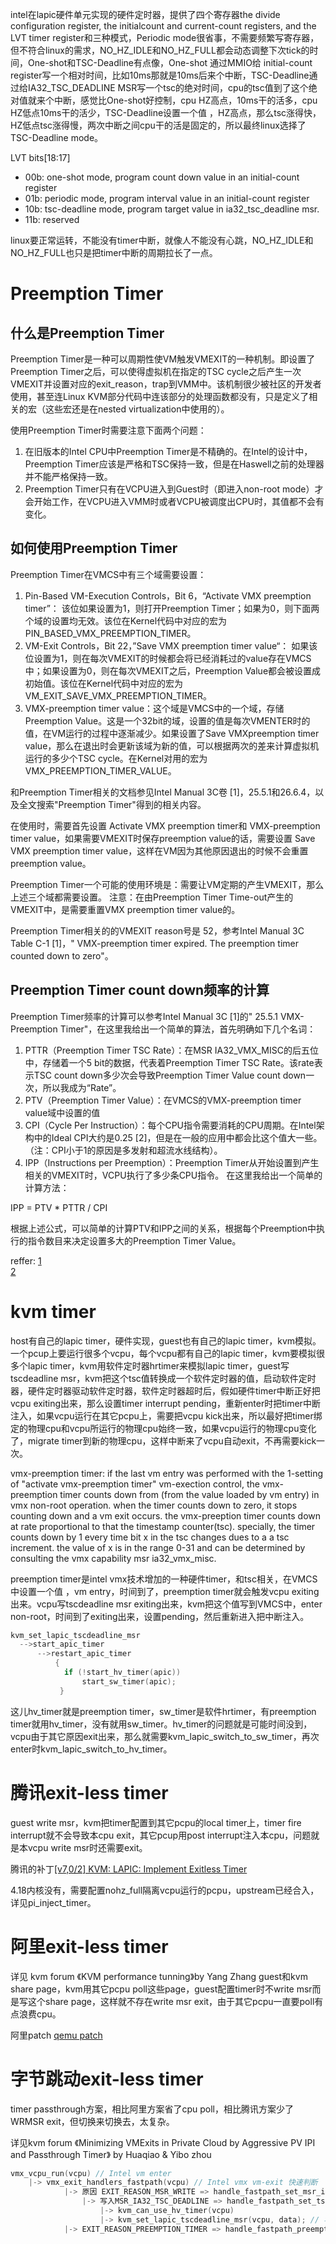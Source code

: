 intel在lapic硬件单元实现的硬件定时器，提供了四个寄存器the divide configuration register, the initialcount and current-count registers, and the LVT timer register和三种模式，Periodic mode很省事，不需要频繁写寄存器，但不符合linux的需求，NO_HZ_IDLE和NO_HZ_FULL都会动态调整下次tick的时间，One-shot和TSC-Deadline有点像，One-shot 通过MMIO给 initial-count register写一个相对时间，比如10ms那就是10ms后来个中断，TSC-Deadline通过给IA32_TSC_DEADLINE MSR写一个tsc的绝对时间，cpu的tsc值到了这个绝对值就来个中断，感觉比One-shot好控制，cpu HZ高点，10ms干的活多，cpu HZ低点10ms干的活少，TSC-Deadline设置一个值 ，HZ高点，那么tsc涨得快，HZ低点tsc涨得慢，两次中断之间cpu干的活是固定的，所以最终linux选择了TSC-Deadline mode。

LVT bits[18:17]
- 00b: one-shot mode, program count down value in an initial-count register
- 01b: periodic mode, program interval value in an initial-count register
- 10b: tsc-deadline mode, program target value in ia32_tsc_deadline msr.
- 11b: reserved

linux要正常运转，不能没有timer中断，就像人不能没有心跳，NO_HZ_IDLE和NO_HZ_FULL也只是把timer中断的周期拉长了一点。

# Preemption Timer
## 什么是Preemption Timer
Preemption Timer是一种可以周期性使VM触发VMEXIT的一种机制。即设置了Preemption Timer之后，可以使得虚拟机在指定的TSC cycle之后产生一次VMEXIT并设置对应的exit_reason，trap到VMM中。该机制很少被社区的开发者使用，甚至连Linux KVM部分代码中连该部分的处理函数都没有，只是定义了相关的宏（这些宏还是在nested virtualization中使用的）。

使用Preemption Timer时需要注意下面两个问题：
1. 在旧版本的Intel CPU中Preemption Timer是不精确的。在Intel的设计中，Preemption Timer应该是严格和TSC保持一致，但是在Haswell之前的处理器并不能严格保持一致。
2. Preemption Timer只有在VCPU进入到Guest时（即进入non-root mode）才会开始工作，在VCPU进入VMM时或者VCPU被调度出CPU时，其值都不会有变化。

## 如何使用Preemption Timer
Preemption Timer在VMCS中有三个域需要设置：
1. Pin-Based VM-Execution Controls，Bit 6，“Activate VMX preemption timer”： 该位如果设置为1，则打开Preemption Timer；如果为0，则下面两个域的设置均无效。该位在Kernel代码中对应的宏为PIN_BASED_VMX_PREEMPTION_TIMER。
2. VM-Exit Controls，Bit 22，”Save VMX preemption timer value“： 如果该位设置为1，则在每次VMEXIT的时候都会将已经消耗过的value存在VMCS中；如果设置为0，则在每次VMEXIT之后，Preemption Value都会被设置成初始值。该位在Kernel代码中对应的宏为VM_EXIT_SAVE_VMX_PREEMPTION_TIMER。
3. VMX-preemption timer value：这个域是VMCS中的一个域，存储Preemption Value。这是一个32bit的域，设置的值是每次VMENTER时的值，在VM运行的过程中逐渐减少。如果设置了Save VMXpreemption timer value，那么在退出时会更新该域为新的值，可以根据两次的差来计算虚拟机运行的多少个TSC cycle。在Kernel对用的宏为VMX_PREEMPTION_TIMER_VALUE。

和Preemption Timer相关的文档参见Intel Manual 3C卷 [1]，25.5.1和26.6.4，以及全文搜索"Preemption Timer"得到的相关内容。

在使用时，需要首先设置 Activate VMX preemption  timer和 VMX-preemption timer value，如果需要VMEXIT时保存preemption value的话，需要设置 Save VMX preemption  timer  value，这样在VM因为其他原因退出的时候不会重置preemption value。

Preemption Timer一个可能的使用环境是：需要让VM定期的产生VMEXIT，那么上述三个域都需要设置。 注意：在由Preemption Timer Time-out产生的VMEXIT中，是需要重置VMX preemption timer value的。

Preemption Timer相关的的VMEXIT reason号是 52，参考Intel Manual 3C  Table C-1 [1]，" VMX-preemption timer expired. The preemption timer counted down to zero"。

## Preemption Timer count down频率的计算

Preemption Timer频率的计算可以参考Intel Manual 3C [1]的" 25.5.1 VMX-Preemption Timer"，在这里我给出一个简单的算法，首先明确如下几个名词：
1. PTTR（Preemption Timer TSC Rate）：在MSR IA32_VMX_MISC的后五位中，存储着一个5 bit的数据，代表着Preemption Timer TSC Rate。该rate表示TSC count down多少次会导致Preemption Timer Value count down一次，所以我成为“Rate”。
2. PTV（Preemption Timer Value）：在VMCS的VMX-preemption timer value域中设置的值
3. CPI（Cycle Per Instruction）：每个CPU指令需要消耗的CPU周期。在Intel架构中的Ideal CPI大约是0.25 [2]，但是在一般的应用中都会比这个值大一些。（注：CPI小于1的原因是多发射和超流水线结构）。
4. IPP（Instructions per Preemption）：Preemption Timer从开始设置到产生相关的VMEXIT时，VCPU执行了多少条CPU指令。
在这里我给出一个简单的计算方法：

IPP = PTV * PTTR / CPI

根据上述公式，可以简单的计算PTV和IPP之间的关系，根据每个Preemption中执行的指令数目来决定设置多大的Preemption Timer Value。

reffer: 
[1](http://www.intel.com/content/www/us/en/processors/architectures-software-developer-manuals.html)  
[2](http://www.intel.com/content/www/us/en/architecture-and-technology/64-ia-32-architectures-optimization-manual.html)

# kvm timer
host有自己的lapic timer，硬件实现，guest也有自己的lapic timer，kvm模拟。一个pcup上要运行很多个vcpu，每个vcpu都有自己的lapic timer，kvm要模拟很多个lapic timer，kvm用软件定时器hrtimer来模拟lapic timer，guest写tscdeadline msr，kvm把这个tsc值转换成一个软件定时器的值，启动软件定时器，硬件定时器驱动软件定时器，软件定时器超时后，假如硬件timer中断正好把vcpu exiting出来，那么设置timer interrupt pending，重新enter时把timer中断注入，如果vcpu运行在其它pcpu上，需要把vcpu kick出来，所以最好把timer绑定的物理cpu和vcpu所运行的物理cpu始终一致，如果vcpu运行的物理cpu变化了，migrate timer到新的物理cpu，这样中断来了vcpu自动exit，不再需要kick一次。

vmx-preemption timer: if the last vm entry was performed with the 1-setting of "activate vmx-preemption timer" vm-exection control, the vmx-preemption timer counts down from (from the value loaded by vm entry) in vmx non-root operation. when the timer counts down to zero, it stops counting down and a vm exit occurs. the vmx-preeption timer counts down at rate proportional to that the timestamp counter(tsc). specially, the timer counts down by 1 every time bit x in the tsc changes dues to a a tsc increment. the value of x is in the range 0-31 and can be determined by consulting the vmx capability msr ia32_vmx_misc.

preemption timer是intel vmx技术增加的一种硬件timer，和tsc相关，在VMCS中设置一个值 ，vm entry，时间到了，preemption timer就会触发vcpu exiting出来。vcpu写tscdeadline msr exiting出来，kvm把这个值写到VMCS中，enter non-root，时间到了exiting出来，设置pending，然后重新进入把中断注入。

```C
kvm_set_lapic_tscdeadline_msr
  -->start_apic_timer
      -->restart_apic_timer
          {
            if (!start_hv_timer(apic))
		        start_sw_timer(apic);
           }
```
这儿hv_timer就是preemption timer，sw_timer是软件hrtimer，有preemption timer就用hv_timer，没有就用sw_timer。hv_timer的问题就是可能时间没到，vcpu由于其它原因exit出来，那么就需要kvm_lapic_switch_to_sw_timer，再次enter时kvm_lapic_switch_to_hv_timer。

# 腾讯exit-less timer

guest write msr，kvm把timer配置到其它pcpu的local timer上，timer fire interrupt就不会导致本cpu exit，其它pcup用post interrupt注入本cpu，问题就是本vcpu write msr时还需要exit。

腾讯的补丁[[v7,0/2] KVM: LAPIC: Implement Exitless Timer](https://patchwork.kernel.org/project/kvm/cover/1562376411-3533-1-git-send-email-wanpengli@tencent.com/)

4.18内核没有，需要配置nohz_full隔离vcpu运行的pcpu，upstream已经合入，详见pi_inject_timer。

# 阿里exit-less timer

详见 kvm forum 《KVM performance tunning》by Yang Zhang
guest和kvm share page，kvm用其它pcpu poll这些page，guest配置timer时不write msr而是写这个share page，这样就不存在write msr exit，由于其它pcpu一直要poll有点浪费cpu。

阿里patch [qemu patch](https://www.spinics.net/lists/kvm/msg160295.html)

# 字节跳动exit-less timer

timer passthrough方案，相比阿里方案省了cpu poll，相比腾讯方案少了WRMSR exit，但切换来切换去，太复杂。

详见kvm forum 《Minimizing VMExits in Private Cloud by Aggressive PV IPI and Passthrough Timer》 by Huaqiao & Yibo zhou





```C
vmx_vcpu_run(vcpu) // Intel vm enter
    |-> vmx_exit_handlers_fastpath(vcpu) // Intel vmx vm-exit 快速判断 
            |-> 原因 EXIT_REASON_MSR_WRITE => handle_fastpath_set_msr_irqoff(kvm_vcpu) // 腾讯加速： 能够快速重新进入non-root
                |-> 写入MSR_IA32_TSC_DEADLINE => handle_fastpath_set_tscdeadline
                    |-> kvm_can_use_hv_timer(vcpu)
                    |-> kvm_set_lapic_tscdeadline_msr(vcpu, data); // 写入msr
            |-> EXIT_REASON_PREEMPTION_TIMER => handle_fastpath_preemption_timer(vcpu) // preemption timer
```